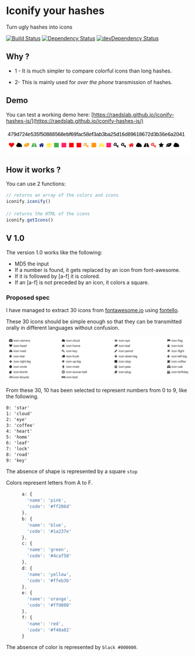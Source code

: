 # Iconify your hashes

Turn ugly hashes into icons

[![Build Status](https://travis-ci.org/RaedsLab/iconify-hashes-js.svg?branch=master)](https://travis-ci.org/RaedsLab/iconify-hashes-js)
[![Dependency Status](https://david-dm.org/Raedslab/iconify-hashes-js.svg)](https://david-dm.org/Raedslab/iconify-hashes-js)
[![devDependency Status](https://david-dm.org/Raedslab/iconify-hashes-js/dev-status.svg)](https://david-dm.org/Raedslab/iconify-hashes-js#info=devDependencies)

## Why ?

+ 1 - It is much simpler to compare colorful icons than long hashes.

+ 2- This is mainly used for <em>over the phone</em> transmission of hashes.


## Demo

You can test a working demo here: [https://raedslab.github.io/iconify-hashes-js/](https://raedslab.github.io/iconify-hashes-js/)

![demo](https://raw.githubusercontent.com/RaedsLab/iconify-hashes-js/master/demo/sha_vs_iconify.png)


## How it works ?

You can use 2 functions: 
```js
// returns an array of the colors and icons
iconify.iconify()

// returns the HTML of the icons
iconify.getIcons()
```

## V 1.0

The version 1.0 works like the following:

+ MD5 the input
+ If a number is found, it gets replaced by an icon from font-awesome.
+ If it is followed by [a-f] it is colored.
+ If an [a-f] is not preceded by an icon, it colors a square.


### Proposed spec

I have managed to extract 30 icons from [fontawesome.io](http://fontawesome.io/) using [fontello](http://fontello.com/).

These 30 icons should be simple enough so that they can be transmitted orally in different languages without confusion.

![icons](https://raw.githubusercontent.com/RaedsLab/iconify-hashes-js/master/demo/icons.png)

From these 30, 10 has been selected to represent numbers from 0 to 9, like the following. 

```
0: 'star'
1: 'cloud'
2: 'eye'
3: 'coffee'
4: 'heart'
5: 'home'
6: 'leaf'
7: 'lock'
8: 'road'
9: 'key'
```
The absence of shape is represented by a square `stop`


Colors represent letters from A to F.

```js
      a: {
        'name': 'pink',
        'code': '#ff206d'
      },
      b: {
        'name': 'blue',
        'code': '#1a237e'
      },
      c: {
        'name': 'green',
        'code': '#4caf50'
      },
      d: {
        'name': 'yellow',
        'code': '#ffeb3b'
      },
      e: {
        'name': 'orange',
        'code': '#ff9800'
      },
      f: {
        'name': 'red',
        'code': '#f40a02'
      }
```

The absence of color is represented by `black #000000`.
